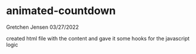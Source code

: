 # animated-countdown
Gretchen Jensen
03/27/2022

created html file with the content and gave it some hooks for the javascript logic